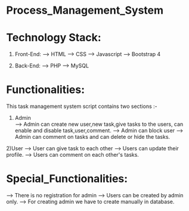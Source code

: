 # Process_Management_System

# Technology Stack:

1) Front-End:
--> HTML 
--> CSS
--> Javascript
--> Bootstrap 4

2) Back-End:
--> PHP
--> MySQL


# Functionalities:

This task management system script contains two sections :-

1) Admin   
--> Admin can create new user,new task,give tasks to the users, can enable and disable task,user,comment. 
--> Admin can block user 
--> Admin can comment on tasks and can delete or hide the tasks.

2)User 
--> User can give task to each other 
--> Users can update their profile.
--> Users can comment on each other's tasks. 

# Special_Functionalities:

--> There is no registration for admin 
--> Users can be created by admin only.
--> For creating admin we have to create manually in database. 


